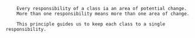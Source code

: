 
        Every responsibility of a class ia an area of potential change.
        More than one responsibility means more than one area of change.

        This principle guides us to keep each class to a single responsibility.
